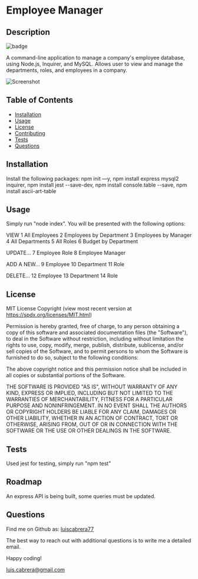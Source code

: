 # Employee Manager

## Description
![badge](https://img.shields.io/badge/license-MIT-blue)

A command-line application to manage a company's employee database, using Node.js, Inquirer, and MySQL. Allows user to view and manage the departments, roles, and employees in a company.

![Screenshot](https://user-images.githubusercontent.com/54341829/117550910-8145e300-b008-11eb-91ab-aa8bb49b2aed.png)

## Table of Contents
- [Installation](#installation)
- [Usage](#usage)
- [License](#license)
- [Contributing](#contributing)
- [Tests](#tests)
- [Questions](#questions)

## Installation
Install the following packages: npm init —y, npm install express mysql2 inquirer, npm install jest --save-dev, npm install console.table --save, npm install ascii-art-table

## Usage
Simply run "node index". You will be presented with the following options:

VIEW
1 All Employees
2 Employees by Department
3 Employees by Manager
4 All Departments
5 All Roles
6 Budget by Department

UPDATE…
7 Employee Role
8 Employee Manager

ADD A NEW…
9 Employee
10 Department
11 Role

DELETE…
12 Employee
13 Department
14 Role


## License

MIT License Copyright
(view most recent version at https://spdx.org/licenses/MIT.html)

Permission is hereby granted, free of charge, to any person obtaining a copy 
of this software and associated documentation files (the "Software"), to deal 
in the Software without restriction, including without limitation the rights 
to use, copy, modify, merge, publish, distribute, sublicense, and/or sell 
copies of the Software, and to permit persons to whom the Software is 
furnished to do so, subject to the following conditions:

The above copyright notice and this permission notice shall be included in all 
copies or substantial portions of the Software.

THE SOFTWARE IS PROVIDED "AS IS", WITHOUT WARRANTY OF ANY KIND, EXPRESS OR 
IMPLIED, INCLUDING BUT NOT LIMITED TO THE WARRANTIES OF MERCHANTABILITY, 
FITNESS FOR A PARTICULAR PURPOSE AND NONINFRINGEMENT. IN NO EVENT SHALL THE 
AUTHORS OR COPYRIGHT HOLDERS BE LIABLE FOR ANY CLAIM, DAMAGES OR OTHER 
LIABILITY, WHETHER IN AN ACTION OF CONTRACT, TORT OR OTHERWISE, ARISING FROM, 
OUT OF OR IN CONNECTION WITH THE SOFTWARE OR THE USE OR OTHER DEALINGS IN THE 
SOFTWARE.

## Tests
Used jest for testing, simply run "npm test" 

## Roadmap
An express API is being built, some queries must be updated.

## Questions
Find me on Github as: [luiscabrera77](https://github.com/luiscabrera77)

The best way to reach out with additional questions is to write me a detailed email. 

Happy coding!

luis.cabrera@gmail.com
